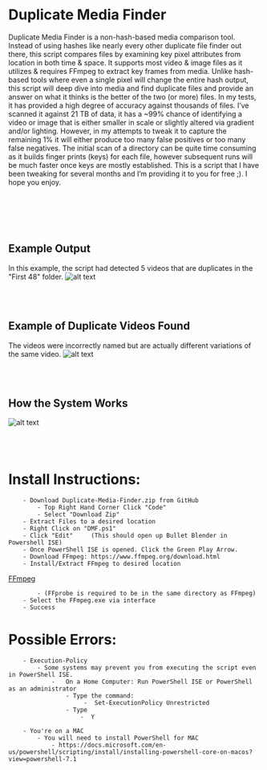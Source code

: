 # Duplicate Media Finder 


Duplicate Media Finder is a non-hash-based media comparison tool. Instead of using hashes like nearly every other duplicate file finder out there, this script compares files by examining key pixel attributes from location in both time & space. It supports most video & image files as it utilizes & requires FFmpeg to extract key frames from media. Unlike hash-based tools where even a single pixel will change the entire hash output, this script will deep dive into media and find duplicate files and provide an answer on what it thinks is the better of the two (or more) files. In my tests, it has provided a high degree of accuracy against thousands of files. I’ve scanned it against 21 TB of data, it has a ~99% chance of identifying a video or image that is either smaller in scale or slightly altered via gradient and/or lighting. However, in my attempts to tweak it to capture the remaining 1% it will either produce too many false positives or too many false negatives. The initial scan of a directory can be quite time consuming as it builds finger prints (keys) for each file, however subsequent runs will be much faster once keys are mostly established. This is a script that I have been tweaking for several months and I’m providing it to you for free ;). I hope you enjoy. 

<br/><br/><br/><br/>

## Example Output
In this example, the script had detected 5 videos that are duplicates in the "First 48" folder. 
![alt text](https://github.com/Jukari2003/Duplicate-Media-Finder/blob/main/Documentation/Example%20Output.png?raw=true)


<br/><br/>

## Example of Duplicate Videos Found
The videos were incorrectly named but are actually different variations of the same video.
![alt text](https://github.com/Jukari2003/Duplicate-Media-Finder/blob/main/Documentation/Duplicate%20Videos%20Example.png)

<br/><br/>

## How the System Works
![alt text](https://github.com/Jukari2003/Duplicate-Media-Finder/blob/main/Documentation/How%20it%20works.png)

<br/><br/>





  # Install Instructions:
        - Download Duplicate-Media-Finder.zip from GitHub
            - Top Right Hand Corner Click "Code"
            - Select "Download Zip"
        - Extract Files to a desired location
        - Right Click on "DMF.ps1"
        - Click "Edit"     (This should open up Bullet Blender in Powershell ISE)
        - Once PowerShell ISE is opened. Click the Green Play Arrow.
        - Download FFmpeg: https://www.ffmpeg.org/download.html 
        - Install/Extract FFmpeg to desired location 
  [FFmpeg](https://www.ffmpeg.org/download.html)  
  
            - (FFprobe is required to be in the same directory as FFmpeg)
        - Select the FFmpeg.exe via interface
        - Success
        

  # Possible Errors:
        - Execution-Policy 
            - Some systems may prevent you from executing the script even in PowerShell ISE.
                -   On a Home Computer: Run PowerShell ISE or PowerShell as an administrator
                    - Type the command:
                         -  Set-ExecutionPolicy Unrestricted
                    - Type 
                        -  Y
  
        - You're on a MAC
            - You will need to install PowerShell for MAC
                - https://docs.microsoft.com/en-us/powershell/scripting/install/installing-powershell-core-on-macos?view=powershell-7.1
